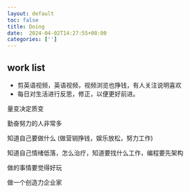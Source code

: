 ```yaml
---
layout: default
toc: false
title: Doing 
date:  2024-04-02T14:27:55+08:00
categories: ['']
---
```


## work list
- 剪英语视频，英语视频，视频浏览也挣钱，有人关注说明喜欢
- 每日对生活进行反思，修正，以便更好前进。

<!--more-->

量变决定质变

勤奋努力的人非常多

知道自己要做什么 (做营销挣钱，娱乐放松，努力工作)

知道自己情绪低落，怎么治疗，知道要找什么工作，编程要先架构

做的事情要觉得好玩

做一个创造力企业家

